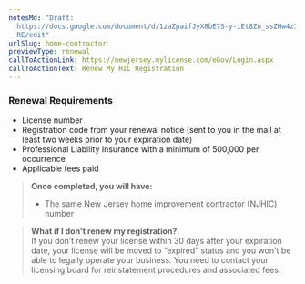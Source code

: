 ```yaml
---
notesMd: "Draft:
  https://docs.google.com/document/d/1zaZpaifJyX8bE7S-y-iEt8Zn_ssZHw4zIi_4QgjU5\
  RE/edit"
urlSlug: home-contractor
previewType: renewal
callToActionLink: https://newjersey.mylicense.com/eGov/Login.aspx
callToActionText: Renew My HIC Registration
---
```


### Renewal Requirements

- License number
- Registration code from your renewal notice (sent to you in the mail at least two weeks prior to your expiration date)
- Professional Liability Insurance with a minimum of 500,000 per occurrence
- Applicable fees paid

> **Once completed, you will have:**
>
> - The same New Jersey home improvement contractor (NJHIC) number

> **What if I don't renew my registration?**\
> If you don’t renew your license within 30 days after your expiration date, your license will be moved to “expired” status and you won't be able to legally operate your business. You need to contact your licensing board for reinstatement procedures and associated fees.
